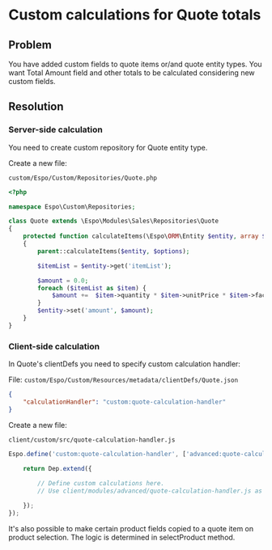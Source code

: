 # Custom calculations for Quote totals

## Problem

You have added custom fields to quote items or/and quote entity types. You want Total Amount field and other totals to be calculated considering new custom fields.

## Resolution

### Server-side calculation

You need to create custom repository for Quote entity type.

Create a new file:

`custom/Espo/Custom/Repositories/Quote.php`

```php
<?php

namespace Espo\Custom\Repositories;

class Quote extends \Espo\Modules\Sales\Repositories\Quote
{
    protected function calculateItems(\Espo\ORM\Entity $entity, array $options = array())
    {
        parent::calculateItems($entity, $options);

        $itemList = $entity->get('itemList');

        $amount = 0.0;		
        foreach ($itemList as $item) {
            $amount +=  $item->quantity * $item->unitPrice * $item->factor;
        }		
        $entity->set('amount', $amount);
    }
}

```

### Client-side calculation

In Quote's clientDefs you need to specify custom calculation handler:

File: `custom/Espo/Custom/Resources/metadata/clientDefs/Quote.json`

```json
{
    "calculationHandler": "custom:quote-calculation-handler"
}
```

Create a new file:

`client/custom/src/quote-calculation-handler.js`

```js
Espo.define('custom:quote-calculation-handler', ['advanced:quote-calculation-handler'], function (Dep) {

    return Dep.extend({
	
        // Define custom calculations here.
        // Use client/modules/advanced/quote-calculation-handler.js as an example.

    });
});

```

It's also possible to make certain product fields copied to a quote item on product selection. The logic is determined in selectProduct method.

